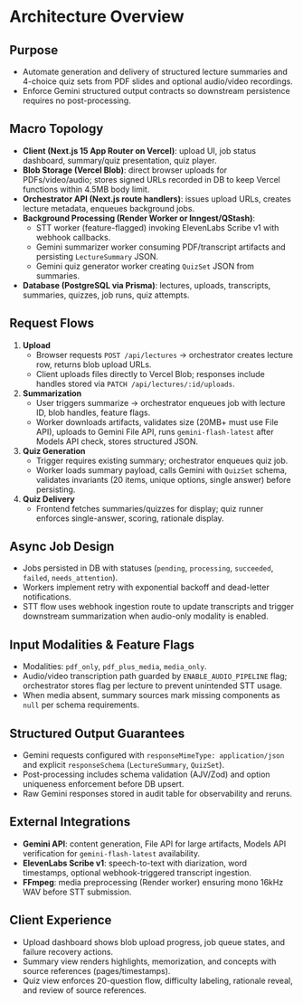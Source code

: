 # Architecture Overview

## Purpose
- Automate generation and delivery of structured lecture summaries and 4-choice quiz sets from PDF slides and optional audio/video recordings.
- Enforce Gemini structured output contracts so downstream persistence requires no post-processing.

## Macro Topology
- **Client (Next.js 15 App Router on Vercel)**: upload UI, job status dashboard, summary/quiz presentation, quiz player.
- **Blob Storage (Vercel Blob)**: direct browser uploads for PDFs/video/audio; stores signed URLs recorded in DB to keep Vercel functions within 4.5MB body limit.
- **Orchestrator API (Next.js route handlers)**: issues upload URLs, creates lecture metadata, enqueues background jobs.
- **Background Processing (Render Worker or Inngest/QStash)**:
  - STT worker (feature-flagged) invoking ElevenLabs Scribe v1 with webhook callbacks.
  - Gemini summarizer worker consuming PDF/transcript artifacts and persisting `LectureSummary` JSON.
  - Gemini quiz generator worker creating `QuizSet` JSON from summaries.
- **Database (PostgreSQL via Prisma)**: lectures, uploads, transcripts, summaries, quizzes, job runs, quiz attempts.

## Request Flows
1. **Upload**
   - Browser requests `POST /api/lectures` → orchestrator creates lecture row, returns blob upload URLs.
   - Client uploads files directly to Vercel Blob; responses include handles stored via `PATCH /api/lectures/:id/uploads`.
2. **Summarization**
   - User triggers summarize → orchestrator enqueues job with lecture ID, blob handles, feature flags.
   - Worker downloads artifacts, validates size (20MB+ must use File API), uploads to Gemini File API, runs `gemini-flash-latest` after Models API check, stores structured JSON.
3. **Quiz Generation**
   - Trigger requires existing summary; orchestrator enqueues quiz job.
   - Worker loads summary payload, calls Gemini with `QuizSet` schema, validates invariants (20 items, unique options, single answer) before persisting.
4. **Quiz Delivery**
   - Frontend fetches summaries/quizzes for display; quiz runner enforces single-answer, scoring, rationale display.

## Async Job Design
- Jobs persisted in DB with statuses (`pending`, `processing`, `succeeded`, `failed`, `needs_attention`).
- Workers implement retry with exponential backoff and dead-letter notifications.
- STT flow uses webhook ingestion route to update transcripts and trigger downstream summarization when audio-only modality is enabled.

## Input Modalities & Feature Flags
- Modalities: `pdf_only`, `pdf_plus_media`, `media_only`.
- Audio/video transcription path guarded by `ENABLE_AUDIO_PIPELINE` flag; orchestrator stores flag per lecture to prevent unintended STT usage.
- When media absent, summary sources mark missing components as `null` per schema requirements.

## Structured Output Guarantees
- Gemini requests configured with `responseMimeType: application/json` and explicit `responseSchema` (`LectureSummary`, `QuizSet`).
- Post-processing includes schema validation (AJV/Zod) and option uniqueness enforcement before DB upsert.
- Raw Gemini responses stored in audit table for observability and reruns.

## External Integrations
- **Gemini API**: content generation, File API for large artifacts, Models API verification for `gemini-flash-latest` availability.
- **ElevenLabs Scribe v1**: speech-to-text with diarization, word timestamps, optional webhook-triggered transcript ingestion.
- **FFmpeg**: media preprocessing (Render worker) ensuring mono 16kHz WAV before STT submission.

## Client Experience
- Upload dashboard shows blob upload progress, job queue states, and failure recovery actions.
- Summary view renders highlights, memorization, and concepts with source references (pages/timestamps).
- Quiz view enforces 20-question flow, difficulty labeling, rationale reveal, and review of source references.

